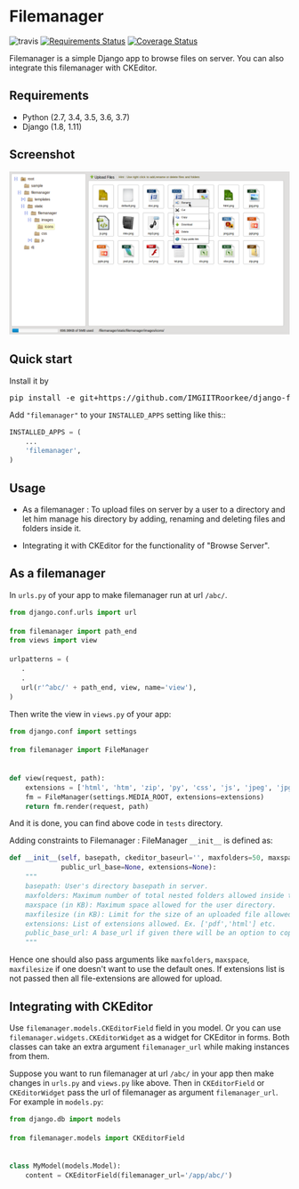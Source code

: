 Filemanager
===========
![travis](https://img.shields.io/travis/IMGIITRoorkee/django-filemanager.svg?) [![Requirements Status](https://requires.io/github/eraymitrani/django-filemanager/requirements.svg?branch=master)](https://requires.io/github/eraymitrani/django-filemanager/requirements/?branch=master) [![Coverage Status](https://coveralls.io/repos/github/IMGIITRoorkee/django-filemanager/badge.svg)](https://coveralls.io/github/IMGIITRoorkee/django-filemanager)

Filemanager is a simple Django app to browse files on server.
You can also integrate this filemanager with CKEditor.

Requirements
------------

* Python (2.7, 3.4, 3.5, 3.6, 3.7)
* Django (1.8, 1.11)

Screenshot
----------

![screenshot](docs/images/filemanager-screenshot.png)

Quick start
-----------

Install it by
<pre>
pip install -e git+https://github.com/IMGIITRoorkee/django-filemanager.git#egg=django-filemanager
</pre>

Add `"filemanager"` to your `INSTALLED_APPS` setting like this::
```python
INSTALLED_APPS = (
    ...
    'filemanager',
)
```

Usage
-----

* As a filemanager : To upload files on server by a user to a directory and let him manage his directory by adding, 
renaming and deleting files and folders inside it.

* Integrating it with CKEditor for the functionality of "Browse Server".


As a filemanager
----------------

In `urls.py` of your app to make filemanager run at url `/abc/`.
```python
from django.conf.urls import url

from filemanager import path_end
from views import view

urlpatterns = (
   .
   .
   url(r'^abc/' + path_end, view, name='view'),
)
```

Then write the view in `views.py` of your app:
```python
from django.conf import settings

from filemanager import FileManager


def view(request, path):
    extensions = ['html', 'htm', 'zip', 'py', 'css', 'js', 'jpeg', 'jpg', 'png']
    fm = FileManager(settings.MEDIA_ROOT, extensions=extensions)
    return fm.render(request, path)
```
And it is done, you can find above code in `tests` directory.

Adding constraints to Filemanager : 
FileManager `__init__` is defined as:
```python
def __init__(self, basepath, ckeditor_baseurl='', maxfolders=50, maxspace=5 * 1024, maxfilesize=1 * 1024,
             public_url_base=None, extensions=None):
    """
    basepath: User's directory basepath in server.
    maxfolders: Maximum number of total nested folders allowed inside the user directory.
    maxspace (in KB): Maximum space allowed for the user directory.
    maxfilesize (in KB): Limit for the size of an uploaded file allowed in user directory.
    extensions: List of extensions allowed. Ex. ['pdf','html'] etc.
    public_base_url: A base_url if given there will be an option to copy file url with the given url_base.
    """
```
Hence one should also pass arguments like `maxfolders`, `maxspace`, `maxfilesize` if one doesn't want to use the default ones.
If extensions list is not passed then all file-extensions are allowed for upload.

Integrating with CKEditor
-------------------------

Use `filemanager.models.CKEditorField` field in you model. Or you can use `filemanager.widgets.CKEditorWidget` as a 
widget for CKEditor in forms.
Both classes can take an extra argument `filemanager_url` while making instances from them.

Suppose you want to run filemanager at url `/abc/` in your app then make changes in `urls.py` and `views.py` like above.
Then in `CKEditorField` or `CKEditorWidget` pass the url of filemanager as argument `filemanager_url`.
For example in `models.py`:

```python
from django.db import models

from filemanager.models import CKEditorField


class MyModel(models.Model):
    content = CKEditorField(filemanager_url='/app/abc/')
```

